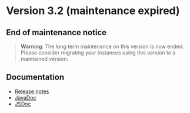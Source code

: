 Version 3.2 (maintenance expired)
=================================

End of maintenance notice
-------------------------

> **Warning**: The long term maintenance on this version is now ended.
> Please consider migrating your instances using this version to a maintained version.

Documentation
-------------

- [Release notes](../releasenote/index/)
- [JavaDoc](https://platform.simplicite.io/3.2/javadoc/)
- [JSDoc](https://platform.simplicite.io/3.2/jsdoc/)
